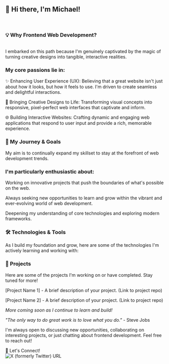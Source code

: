 <h2>👋 Hi there, I'm Michael!</h2> <br>

<h3>💡 Why Frontend Web Development?</h3><br>
I embarked on this path because I'm genuinely captivated by the magic of turning creative designs into tangible, interactive realities. <br>

<h3>My core passions lie in:</h3>

✨ Enhancing User Experience (UX): Believing that a great website isn't just about how it looks, but how it feels to use. I'm driven to create seamless and delightful interactions.

🎨 Bringing Creative Designs to Life: Transforming visual concepts into responsive, pixel-perfect web interfaces that captivate and inform.

🌐 Building Interactive Websites: Crafting dynamic and engaging web applications that respond to user input and provide a rich, memorable experience.

<h3>🌱 My Journey & Goals</h3>
My aim is to continually expand my skillset to stay at the forefront of web development trends. 

<h3>I'm particularly enthusiastic about:</h3>

Working on innovative projects that push the boundaries of what's possible on the web.

Always seeking new opportunities to learn and grow within the vibrant and ever-evolving world of web development.

Deepening my understanding of core technologies and exploring modern frameworks.

<h3>🛠️ Technologies & Tools</h3>
As I build my foundation and grow, here are some of the technologies I'm actively learning and working with:

<h3>🚀 Projects</h3>
Here are some of the projects I'm working on or have completed. Stay tuned for more!

[Project Name 1] - A brief description of your project. (Link to project repo)

[Project Name 2] - A brief description of your project. (Link to project repo)

<i>More coming soon as I continue to learn and build!</i> <br>

<em>"The only way to do great work is to love what you do."</em> - Steve Jobs <br>

I'm always open to discussing new opportunities, collaborating on interesting projects, or just chatting about frontend development. Feel free to reach out!

🤝 Let's Connect! <br>
<img alt="X (formerly Twitter) URL" src="https://img.shields.io/twitter/url?url=https%3A%2F%2Fx.com%2FAkinsMikopee10">


